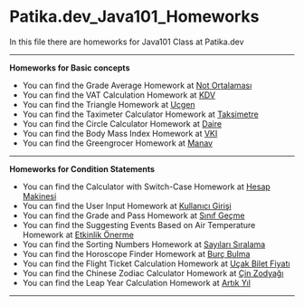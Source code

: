 # Patika.dev_Java101_Homeworks

In this file there are homeworks for Java101 Class at Patika.dev

---

**Homeworks for Basic concepts**

* You can find the Grade Average Homework at [Not Ortalaması](https://github.com/ekremtk/Patika.dev_Java101_Homeworks/blob/dada860014e9dd7b74b7c8550d419a8387d8d5b2/src/temelKavramlarUygulamalari/notOrtalamasiProgrami.java)
* You can find the VAT Calculation Homework at [KDV](https://github.com/ekremtk/Patika.dev_Java101_Homeworks/blob/dada860014e9dd7b74b7c8550d419a8387d8d5b2/src/temelKavramlarUygulamalari/kdvTutarHesaplayanProgrami.java)
* You can find the Triangle Homework at [Ucgen](https://github.com/ekremtk/Patika.dev_Java101_Homeworks/blob/dada860014e9dd7b74b7c8550d419a8387d8d5b2/src/temelKavramlarUygulamalari/ucgenHesaplama.java)
* You can find the Taximeter Calculator Homework at [Taksimetre](https://github.com/ekremtk/Patika.dev_Java101_Homeworks/blob/dada860014e9dd7b74b7c8550d419a8387d8d5b2/src/temelKavramlarUygulamalari/taksimetreHesaplama.java)
* You can find the Circle Calculator Homework at [Daire](https://github.com/ekremtk/Patika.dev_Java101_Homeworks/blob/dada860014e9dd7b74b7c8550d419a8387d8d5b2/src/temelKavramlarUygulamalari/daireHesaplama.java)
* You can find the Body Mass Index Homework at [VKI](https://github.com/ekremtk/Patika.dev_Java101_Homeworks/blob/dada860014e9dd7b74b7c8550d419a8387d8d5b2/src/temelKavramlarUygulamalari/vucutKitleIndeks.java)
* You can find the Greengrocer Homework at [Manav](https://github.com/ekremtk/Patika.dev_Java101_Homeworks/blob/dada860014e9dd7b74b7c8550d419a8387d8d5b2/src/temelKavramlarUygulamalari/manavKasa.java)

---

**Homeworks for Condition Statements**

* You can find the Calculator with Switch-Case Homework at [Hesap Makinesi](https://github.com/ekremtk/Patika.dev_Java101_Homeworks/blob/dada860014e9dd7b74b7c8550d419a8387d8d5b2/src/kosulIfadeleriUygulamalari/hesapMakinesi_switchCase.java)
* You can find the User Input Homework at [Kullanıcı Girişi](https://github.com/ekremtk/Patika.dev_Java101_Homeworks/blob/739f8e85c5de6ce32c2d187db4db76c52c650eae/src/kosulIfadeleriUygulamalari/kullaniciGirisi.java)
* You can find the Grade and Pass Homework at [Sınıf Geçme](https://github.com/ekremtk/Patika.dev_Java101_Homeworks/blob/55742598980db39072dbe44d8b8833e55507c1f1/src/kosulIfadeleriUygulamalari/sinifGecmeKontrolu.java)
* You can find the Suggesting Events Based on Air Temperature Homework at [Etkinlik Önerme](https://github.com/ekremtk/Patika.dev_Java101_Homeworks/blob/24d69f5502ab9d6dc4130657afcdbe3d1364c304/src/kosulIfadeleriUygulamalari/etkinlikOnerme.java)
* You can find the Sorting Numbers Homework at [Sayıları Sıralama](https://github.com/ekremtk/Patika.dev_Java101_Homeworks/blob/e6f0e2d97b185278a34f3d3218bc74bbb990b17a/src/kosulIfadeleriUygulamalari/sayiSiralama.java)
* You can find the Horoscope Finder Homework at [Burç Bulma](https://github.com/ekremtk/Patika.dev_Java101_Homeworks/blob/099b24092dad74dd9dbfeee4d69f0bb23a52ba26/src/kosulIfadeleriUygulamalari/burcBulma_ifelse.java)
* You can find the Flight Ticket Calculation Homework at [Uçak Bilet Fiyatı](https://github.com/ekremtk/Patika.dev_Java101_Homeworks/blob/d601a386ed09819a6676e545b873e708cb119e46/src/kosulIfadeleriUygulamalari/ucakBileti.java)
* You can find the Chinese Zodiac Calculator Homework at [Çin Zodyağı](https://github.com/ekremtk/Patika.dev_Java101_Homeworks/blob/416173ca4ec1919cfda0428d8861394b65dc956b/src/kosulIfadeleriUygulamalari/cinZodyagi.java)
* You can find the Leap Year Calculation Homework at [Artık Yıl](https://github.com/ekremtk/Patika.dev_Java101_Homeworks/blob/ec0758a15c2064c5ac57eee2d84c33527f357088/src/kosulIfadeleriUygulamalari/artikYil.java)

---


